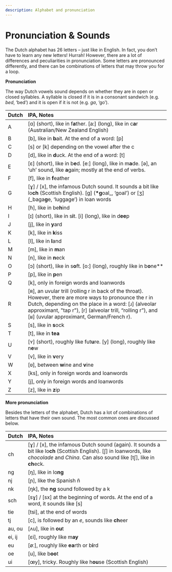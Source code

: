 ```yaml
---
description: Alphabet and pronunciation
---
```


# Pronunciation & Sounds

The Dutch alphabet has 26 letters – just like in English. In fact, you don’t have to learn any new letters! Hurrah! However, there are a lot of differences and peculiarities in pronunciation. Some letters are pronounced differently, and there can be combinations of letters that may throw you for a loop.

**Pronunciation**

The way Dutch vowels sound depends on whether they are in open or closed syllables. A syllable is closed if it is in a consonant sandwich \(e.g. _bed_, ‘bed’\) and it is open if it is not \(e.g. _ga_, ‘go’\).

| Dutch | IPA, Notes |
| :--- | :--- |
| A | \[ɑ\] \(short\), like in f**a**ther. \[a:\] \(long\), like in c**a**r \(Australian/New Zealand English\) |
| B | \[b\], like in **b**ait. At the end of a word: \[p\] |
| C | \[s\] or \[k\] depending on the vowel after the c |
| D | \[d\], like in **d**uck. At the end of a word: \[t\] |
| E | \[ɛ\] \(short\), like in b**e**d. \[e:\] \(long\), like in m**a**de. \[ə\], an ‘uh’ sound, like **a**gain; mostly at the end of verbs. |
| F | \[f\], like in **f**eather |
| G | \[ɣ\] / \[x\], the infamous Dutch sound. It sounds a bit like lo**ch** \(Scottish English\). \[g\] \(**\*g**oal\_, ‘goal’\) or \[ʒ\] \(\_baga**g**e, ‘luggage’\) in loan words |
| H | \[ɦ\], like in be**h**ind |
| I | \[ɪ\] \(short\), like in s**i**t. \[i\] \(long\), like in d**ee**p |
| J | \[j\], like in **y**ard |
| K | \[k\], like in **k**iss |
| L | \[l\], like in **l**and |
| M | \[m\], like in **m**an |
| N | \[n\], like in **n**eck |
| O | \[ɔ\] \(short\), like in s**o**ft. \[o:\] \(long\), roughly like in b**o**ne\*\* |
| P | \[p\], like in **p**en |
| Q | \[k\], only in foreign words and loanwords |
| R | \[ʀ\], an uvular trill \(rolling r in back of the throat\). However, there are more ways to pronounce the r in Dutch, depending on the place in a word: \[ɹ\] \(alveolar approximant, "tap r"\), \[r\] \(alveolar trill, “rolling r”\), and \[ʁ\] \(uvular approximant, German/French r\). |
| S | \[s\], like in **s**ock |
| T | \[t\], like in **tea** |
| U | \[ʏ\] \(short\), roughly like fut**u**re. \[y\] \(long\), roughly like n**e**w |
| V | \[v\], like in **v**ery |
| W | \[ʋ\], between **w**ine and **v**ine |
| X | \[ks\], only in foreign words and loanwords |
| Y | \[j\], only in foreign words and loanwords |
| Z | \[z\], like in **z**ip |

**More pronunciation**

Besides the letters of the alphabet, Dutch has a lot of combinations of letters that have their own sound. The most common ones are discussed below.

| Dutch | IPA, Notes |
| :--- | :--- |
| ch | \[ɣ\] / \[x\], the infamous Dutch sound \(again\). It sounds a bit like lo**ch** \(Scottish English\). \[ʃ\] in loanwords, like _chocolade_ and _China_. Can also sound like \[tʃ\], like in **ch**eck. |
| ng | \[ŋ\], like in lo**ng** |
| nj | \[ɲ\], like the Spanish ñ |
| nk | \[ŋk\], the **ng** sound followed by a k |
| sch | \[sɣ\] / \[sx\] at the beginning of words. At the end of a word, it sounds like \[s\] |
| tie | \[tsi\], at the end of words |
| tj | \[c\], is followed by an _e_, sounds like **ch**eer |
| au, ou | \[ʌu\], like in **ou**t |
| ei, ij | \[ɛi\], roughly like m**ay** |
| eu | \[øː\], roughly like **ea**rth or b**i**rd |
| oe | \[u\], like b**oo**t |
| ui | \[œy\], tricky. Roughly like h**ou**se \(Scottish English\) |

